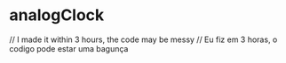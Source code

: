 # analogClock

// I made it within 3 hours, the code may be messy
// Eu fiz em 3 horas, o codigo pode estar uma bagunça
